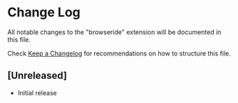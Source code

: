 # Change Log

All notable changes to the "browseride" extension will be documented in this file.

Check [Keep a Changelog](http://keepachangelog.com/) for recommendations on how to structure this file.

## [Unreleased]

- Initial release
